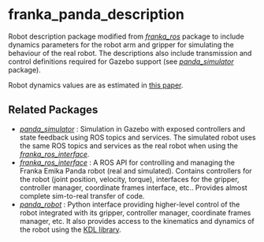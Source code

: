 # franka_panda_description

Robot description package modified from [*franka_ros*](https://frankaemika.github.io/docs/franka_ros.html) package to include dynamics parameters for the robot arm and gripper for simulating the behaviour of the real robot. The descriptions also include transmission and control definitions required for Gazebo support (see [*panda_simulator*](https://github.com/justagist/panda_simulator) package).

Robot dynamics values are as estimated in [this paper](https://hal.inria.fr/hal-02265293/document).

## Related Packages
- [*panda_simulator*](https://github.com/justagist/panda_simulator) : Simulation in Gazebo with exposed controllers and state feedback using ROS topics and services. The simulated robot uses the same ROS topics and services as the real robot when using the [*franka_ros_interface*](https://github.com/justagist/franka_ros_interface).
- [*franka_ros_interface*](https://github.com/justagist/franka_ros_interface) : A ROS API for controlling and managing the Franka Emika Panda robot (real and simulated). Contains controllers for the robot (joint position, velocity, torque), interfaces for the gripper, controller manager, coordinate frames interface, etc.. Provides almost complete sim-to-real transfer of code.
- [*panda_robot*](https://github.com/justagist/panda_robot) : Python interface providing higher-level control of the robot integrated with its gripper, controller manager, coordinate frames manager, etc. It also provides access to the kinematics and dynamics of the robot using the [KDL library](http://wiki.ros.org/kdl).
